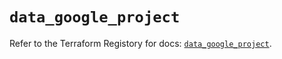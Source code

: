 # `data_google_project`

Refer to the Terraform Registory for docs: [`data_google_project`](https://registry.terraform.io/providers/hashicorp/google/4.81.0/docs/data-sources/project).
